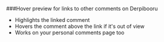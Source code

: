 ###Hover preview for links to other comments on Derpibooru

 - Highlights the linked comment
 - Hovers the comment above the link if it's out of view
 - Works on your personal comments page too
